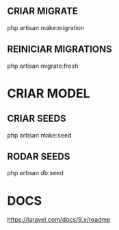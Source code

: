 ## CRIAR MIGRATE
php artisan make:migration <nome-do-arquivo>
## REINICIAR MIGRATIONS
php artisan migrate:fresh

# CRIAR MODEL

## CRIAR SEEDS
php artisan make:seed <nome-do-arquivo>                  
## RODAR SEEDS
php artisan db:seed

# DOCS

https://laravel.com/docs/9.x/readme

